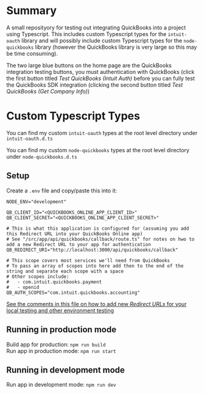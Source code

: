 # Summary

A small reposityory for testing out integrating QuickBooks into a project using Typescript. This includes custom Typescript types for the `intuit-oauth` library and will possibly include custom Typescript types for the `node-quickbooks` library (however the QuickBooks library is very large so this may be time consuming).

The two large blue buttons on the home page are the QuickBooks integration testing buttons, you must authentication with QuickBooks (click the first button titled _Test QuickBooks (Intuit Auth)_ before you can fully test the QuickBooks SDK integration (clicking the second button titled _Test QuickBooks (Get Company Info)_)

# Custom Typescript Types

You can find my custom `intuit-oauth` types at the root level directory under `intuit-oauth.d.ts`

You can find my custom `node-quickbooks` types at the root level directory under `node-quickbooks.d.ts`

## Setup

Create a `.env` file and copy/paste this into it:

```
NODE_ENV="development"

QB_CLIENT_ID="<QUICKBOOKS_ONLINE_APP_CLIENT_ID>"
QB_CLIENT_SECRET="<QUICKBOOKS_ONLINE_APP_CLIENT_SECRET>"

# This is what this application is configured for (assuming you add this Redirect URL into your QuickBooks Online app)
# See "/src/app/api/quickbooks/callback/route.ts" for notes on hwo to add a new Redirect URL to your app for authentication
QB_REDIRECT_URI="http://localhost:3000/api/quickbooks/callback"

# This scope covers most services we'll need from QuickBooks
# To pass an array of scopes into here add then to the end of the string and separate each scope with a space
# Other scopes include:
#   - com.intuit.quickbooks.payment
#   - openid
QB_AUTH_SCOPES="com.intuit.quickbooks.accounting"
```

[See the comments in this file on how to add new _Redirect URLs_ for your local testing and other environment testing](https://github.com/thanshaw02/quickbooks-integration/blob/main/src/app/api/quickbooks/callback/route.ts#L5-L17)

## Running in production mode

Build app for production: `npm run build`
<br>
Run app in production mode: `npm run start`

## Running in development mode

Run app in development mode: `npm run dev`
